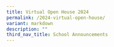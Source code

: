 ```yaml
---
title: Virtual Open House 2024
permalink: /2024-virtual-open-house/
variant: markdown
description: ""
third_nav_title: School Announcements
---
```


